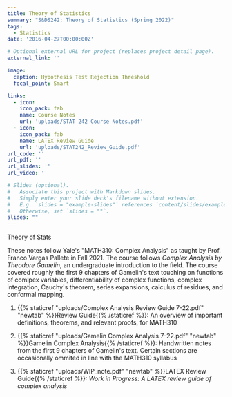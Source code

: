 ```yaml
---
title: Theory of Statistics
summary: "S&DS242: Theory of Statistics (Spring 2022)"
tags:
  - Statistics
date: '2016-04-27T00:00:00Z'

# Optional external URL for project (replaces project detail page).
external_link: ''

image:
  caption: Hypothesis Test Rejection Threshold
  focal_point: Smart

links:
  - icon: 
    icon_pack: fab
    name: Course Notes
    url: 'uploads/STAT 242 Course Notes.pdf'
  - icon: 
    icon_pack: fab
    name: LATEX Review Guide
    url: 'uploads/STAT242_Review_Guide.pdf'
url_code: ''
url_pdf: ''
url_slides: ''
url_video: ''

# Slides (optional).
#   Associate this project with Markdown slides.
#   Simply enter your slide deck's filename without extension.
#   E.g. `slides = "example-slides"` references `content/slides/example-slides.md`.
#   Otherwise, set `slides = ""`.
slides: ""
---
```


Theory of Stats

These notes follow Yale's "MATH310: Complex Analysis" as taught by Prof. Franco Vargas Pallete in Fall 2021. The course follows *Complex Analysis by Theodore Gamelin*, an undergraduate introduction to the field. The course covered roughly the first 9 chapters of Gamelin's text touching on functions of comlpex variables, differentiability of complex functions, complex integration, Cauchy's theorem, series expansions, calculus of residues, and conformal mapping. 

1. {{% staticref "uploads/Complex Analysis Review Guide 7-22.pdf" "newtab" %}}Review Guide{{% /staticref %}}: An overview of important definitions, theorems, and relevant proofs, for MATH310 

2. {{% staticref "uploads/Gamelin Complex Analysis 7-22.pdf" "newtab" %}}Gamelin Complex Analysis{{% /staticref %}}: Handwritten notes from the first 9 chapters of Gamelin's text. Certain sections are occasionally ommited in line with the MATH310 syllabus 

3. {{% staticref "uploads/WIP_note.pdf" "newtab" %}}LATEX Review Guide{{% /staticref %}}: *Work in Progress: A LATEX review guide of complex analysis* 
